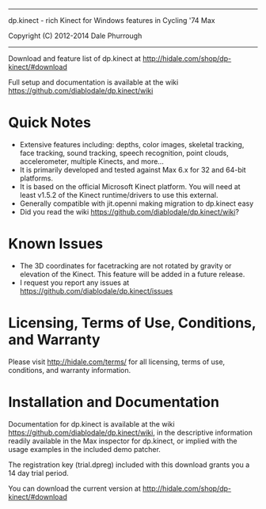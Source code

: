 ****************************************************************************
  dp.kinect - rich Kinect for Windows features in Cycling '74 Max

  Copyright (C) 2012-2014 Dale Phurrough
****************************************************************************

Download and feature list of dp.kinect at http://hidale.com/shop/dp-kinect/#download

Full setup and documentation is available at the wiki https://github.com/diablodale/dp.kinect/wiki

Quick Notes
============

* Extensive features including: depths, color images, skeletal tracking, face tracking, sound tracking, speech recognition, point clouds, accelerometer, multiple Kinects, and more…
* It is primarily developed and tested against Max 6.x for 32 and 64-bit platforms.
* It is based on the official Microsoft Kinect platform. You will need at least v1.5.2 of the Kinect runtime/drivers to use this external.
* Generally compatible with jit.openni making migration to dp.kinect easy
* Did you read the wiki https://github.com/diablodale/dp.kinect/wiki?

Known Issues
============

* The 3D coordinates for facetracking are not rotated by gravity or elevation of the Kinect. This feature will be added in a future release.
* I request you report any issues at https://github.com/diablodale/dp.kinect/issues

Licensing, Terms of Use, Conditions, and Warranty
==============================

Please visit http://hidale.com/terms/ for all licensing, terms of use, conditions, and warranty information.

Installation and Documentation
==============================

Documentation for dp.kinect is available at the wiki https://github.com/diablodale/dp.kinect/wiki,
in the descriptive information readily available in the Max inspector for dp.kinect, or implied
with the usage examples in the included demo patcher.

The registration key (trial.dpreg) included with this download grants you a 14 day trial period.

You can download the current version at http://hidale.com/shop/dp-kinect/#download
